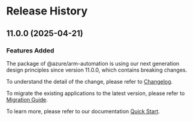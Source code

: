 # Release History
    
## 11.0.0 (2025-04-21)

### Features Added

The package of @azure/arm-automation is using our next generation design principles since version 11.0.0, which contains breaking changes.

To understand the detail of the change, please refer to [Changelog](https://aka.ms/js-track2-changelog).

To migrate the existing applications to the latest version, please refer to [Migration Guide](https://aka.ms/js-track2-migration-guide).

To learn more, please refer to our documentation [Quick Start](https://aka.ms/azsdk/js/mgmt/quickstart).

